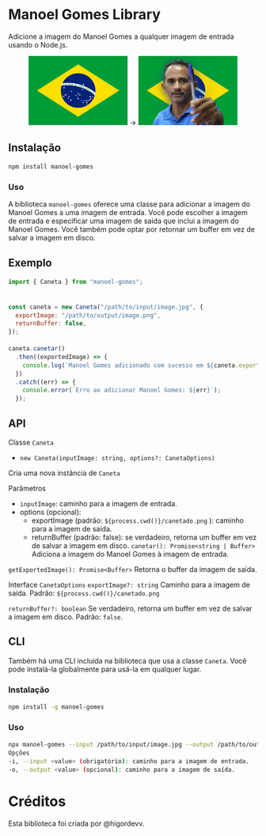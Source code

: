 # Manoel Gomes Library
Adicione a imagem do Manoel Gomes a qualquer imagem de entrada usando o Node.js.


<div align="center">
<img src="https://github.com/higordevv/manoel-gomes/blob/master/src/__tests__/test_images/input.png?raw=true" alt="test1" width="200"/> -> <img src="https://github.com/higordevv/manoel-gomes/blob/master/src/__tests__/test_images/expected_output.png?raw=true" alt="test1" width="200"/>
</div>

## Instalação
```bash
npm install manoel-gomes 
```
### Uso
A biblioteca `manoel-gomes` oferece uma classe para adicionar a imagem do Manoel Gomes a uma imagem de entrada. Você pode escolher a imagem de entrada e especificar uma imagem de saída que inclui a imagem do Manoel Gomes. Você também pode optar por retornar um buffer em vez de salvar a imagem em disco.

## Exemplo
```js
import { Caneta } from "manoel-gomes";


const caneta = new Caneta("/path/to/input/image.jpg", {
  exportImage: "/path/to/output/image.png",
  returnBuffer: false,
});

caneta.canetar()
  .then((exportedImage) => {
    console.log(`Manoel Gomes adicionado com sucesso em ${caneta.exportImage}`);
  })
  .catch((err) => {
    console.error(`Erro ao adicionar Manoel Gomes: ${err}`);
  });
 ```
## API
Classe `Caneta`
 - `new Caneta(inputImage: string, options?: CanetaOptions)`

Cria uma nova instância de `Caneta` 

Parâmetros
 - `inputImage`: caminho para a imagem de entrada.
 - options (opcional):
    - exportImage (padrão: `${process.cwd()}/canetado.png` ): caminho para a imagem de saída.
    - returnBuffer (padrão: false): se verdadeiro, retorna um buffer em vez de salvar a imagem em disco.
`canetar(): Promise<string | Buffer>`
Adiciona a imagem do Manoel Gomes à imagem de entrada.

`getExportedImage(): Promise<Buffer>`
Retorna o buffer da imagem de saída.

Interface `CanetaOptions`
`exportImage?: string`
Caminho para a imagem de saída. Padrão: `${process.cwd()}/canetado.png `

`returnBuffer?: boolean`
Se verdadeiro, retorna um buffer em vez de salvar a imagem em disco. Padrão: `false`.

## CLI
Também há uma CLI incluída na biblioteca que usa a classe `Caneta`. Você pode instalá-la globalmente para usá-la em qualquer lugar.

### Instalação
```bash
npm install -g manoel-gomes
```

### Uso
```bash 
npx manoel-gomes --input /path/to/input/image.jpg --output /path/to/output/image.png
Opções
-i, --input <value> (obrigatório): caminho para a imagem de entrada.
-o, --output <value> (opcional): caminho para a imagem de saída.
```
# Créditos
Esta biblioteca foi criada por @higordevv.
